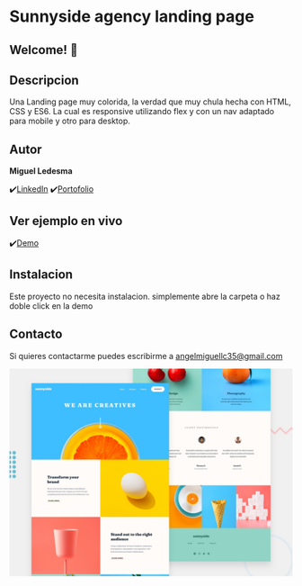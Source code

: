 # Sunnyside agency landing page

## Welcome! 👋

## Descripcion

Una Landing page muy colorida, la verdad que muy chula hecha con HTML, CSS y ES6. La cual es responsive utilizando flex y con un nav adaptado para mobile y otro para desktop.



## Autor
**Miguel Ledesma**

✔️[LinkedIn](https://www.linkedin.com/in/miguelledesmac)
✔️[Portofolio](https://miguelledesmac.github.io/Portofolio-Oficial/)


## Ver ejemplo en vivo
✔️[Demo](https://miguelledesmac.github.io/SunnySide-Landing-page/)



## Instalacion
Este proyecto no necesita instalacion. simplemente abre la carpeta o haz doble click en la demo

## Contacto
Si quieres contactarme puedes escribirme a angelmiguellc35@gmail.com

![Design preview for the Sunnyside agency landing page coding challenge](./design/desktop-preview.jpg)
